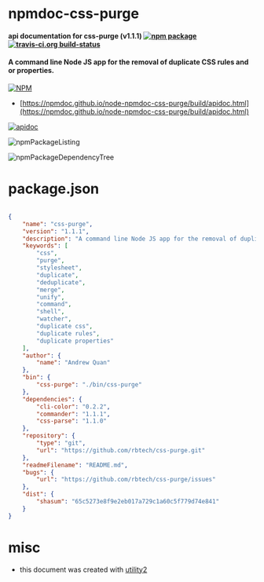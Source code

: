 # npmdoc-css-purge

#### api documentation for  css-purge (v1.1.1)  [![npm package](https://img.shields.io/npm/v/npmdoc-css-purge.svg?style=flat-square)](https://www.npmjs.org/package/npmdoc-css-purge) [![travis-ci.org build-status](https://api.travis-ci.org/npmdoc/node-npmdoc-css-purge.svg)](https://travis-ci.org/npmdoc/node-npmdoc-css-purge)

#### A command line Node JS app for the removal of duplicate CSS rules and or properties.

[![NPM](https://nodei.co/npm/css-purge.png?downloads=true&downloadRank=true&stars=true)](https://www.npmjs.com/package/css-purge)

- [https://npmdoc.github.io/node-npmdoc-css-purge/build/apidoc.html](https://npmdoc.github.io/node-npmdoc-css-purge/build/apidoc.html)

[![apidoc](https://npmdoc.github.io/node-npmdoc-css-purge/build/screenCapture.buildCi.browser.%252Ftmp%252Fbuild%252Fapidoc.html.png)](https://npmdoc.github.io/node-npmdoc-css-purge/build/apidoc.html)

![npmPackageListing](https://npmdoc.github.io/node-npmdoc-css-purge/build/screenCapture.npmPackageListing.svg)

![npmPackageDependencyTree](https://npmdoc.github.io/node-npmdoc-css-purge/build/screenCapture.npmPackageDependencyTree.svg)



# package.json

```json

{
    "name": "css-purge",
    "version": "1.1.1",
    "description": "A command line Node JS app for the removal of duplicate CSS rules and or properties.",
    "keywords": [
        "css",
        "purge",
        "stylesheet",
        "duplicate",
        "deduplicate",
        "merge",
        "unify",
        "command",
        "shell",
        "watcher",
        "duplicate css",
        "duplicate rules",
        "duplicate properties"
    ],
    "author": {
        "name": "Andrew Quan"
    },
    "bin": {
        "css-purge": "./bin/css-purge"
    },
    "dependencies": {
        "cli-color": "0.2.2",
        "commander": "1.1.1",
        "css-parse": "1.1.0"
    },
    "repository": {
        "type": "git",
        "url": "https://github.com/rbtech/css-purge.git"
    },
    "readmeFilename": "README.md",
    "bugs": {
        "url": "https://github.com/rbtech/css-purge/issues"
    },
    "dist": {
        "shasum": "65c5273e8f9e2eb017a729c1a60c5f779d74e841"
    }
}
```



# misc
- this document was created with [utility2](https://github.com/kaizhu256/node-utility2)
